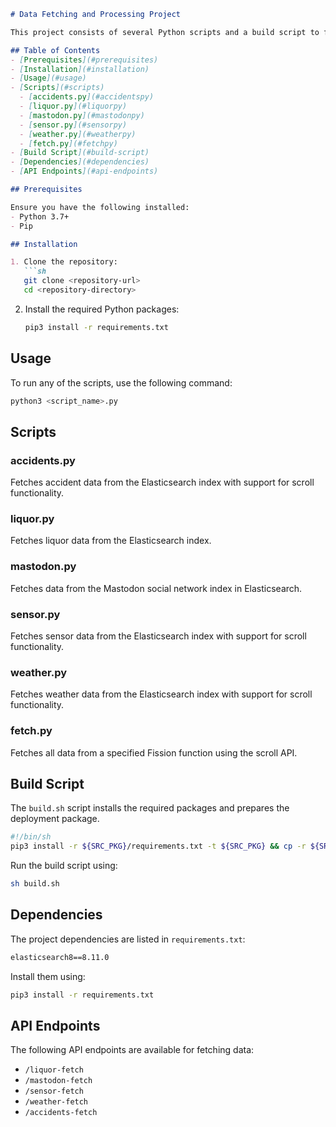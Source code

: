 ```markdown
# Data Fetching and Processing Project

This project consists of several Python scripts and a build script to fetch, process, and analyze data from various sources using Elasticsearch.

## Table of Contents
- [Prerequisites](#prerequisites)
- [Installation](#installation)
- [Usage](#usage)
- [Scripts](#scripts)
  - [accidents.py](#accidentspy)
  - [liquor.py](#liquorpy)
  - [mastodon.py](#mastodonpy)
  - [sensor.py](#sensorpy)
  - [weather.py](#weatherpy)
  - [fetch.py](#fetchpy)
- [Build Script](#build-script)
- [Dependencies](#dependencies)
- [API Endpoints](#api-endpoints)

## Prerequisites

Ensure you have the following installed:
- Python 3.7+
- Pip

## Installation

1. Clone the repository:
   ```sh
   git clone <repository-url>
   cd <repository-directory>
   ```

2. Install the required Python packages:
   ```sh
   pip3 install -r requirements.txt
   ```

## Usage

To run any of the scripts, use the following command:
```sh
python3 <script_name>.py
```

## Scripts

### accidents.py

Fetches accident data from the Elasticsearch index with support for scroll functionality.

### liquor.py

Fetches liquor data from the Elasticsearch index.

### mastodon.py

Fetches data from the Mastodon social network index in Elasticsearch.

### sensor.py

Fetches sensor data from the Elasticsearch index with support for scroll functionality.

### weather.py

Fetches weather data from the Elasticsearch index with support for scroll functionality.

### fetch.py

Fetches all data from a specified Fission function using the scroll API.

## Build Script

The `build.sh` script installs the required packages and prepares the deployment package.

```sh
#!/bin/sh
pip3 install -r ${SRC_PKG}/requirements.txt -t ${SRC_PKG} && cp -r ${SRC_PKG} ${DEPLOY_PKG}
```

Run the build script using:
```sh
sh build.sh
```

## Dependencies

The project dependencies are listed in `requirements.txt`:

```txt
elasticsearch8==8.11.0
```

Install them using:
```sh
pip3 install -r requirements.txt
```

## API Endpoints

The following API endpoints are available for fetching data:

- `/liquor-fetch`
- `/mastodon-fetch`
- `/sensor-fetch`
- `/weather-fetch`
- `/accidents-fetch`

```